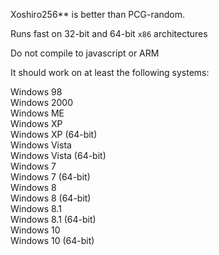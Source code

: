 Xoshiro256** is better than PCG-random.

Runs fast on 32-bit and 64-bit `x86` architectures

Do not compile to javascript or ARM

It should work on at least the following systems:

Windows 98  
Windows 2000  
Windows ME  
Windows XP  
Windows XP (64-bit)  
Windows Vista  
Windows Vista (64-bit)  
Windows 7  
Windows 7 (64-bit)  
Windows 8  
Windows 8 (64-bit)   
Windows 8.1  
Windows 8.1 (64-bit)  
Windows 10  
Windows 10 (64-bit)  
